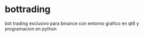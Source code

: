 # bottrading
bot trading exclusivo para binance con entorno grafico en qt6 y programacion en python
